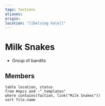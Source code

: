 ```yaml
---
tags: factions
aliases: 
origin: 
location: "[[Delving Vale]]"
---
```


# Milk Snakes

- Group of bandits

## Members
```dataview
table location, status
from #npcs and -"_templates"
where contains(faction, link("Milk Snakes"))
sort file.name
```
